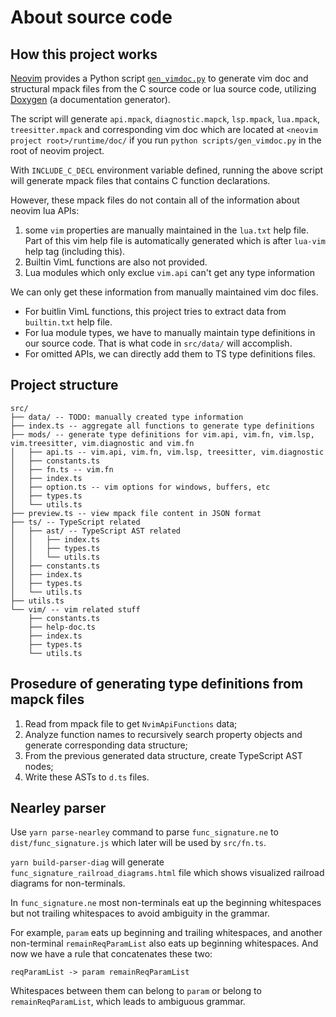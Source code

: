 # About source code

## How this project works

[Neovim](https://github.com/neovim/neovim) provides a Python script
[`gen_vimdoc.py`](https://github.com/neovim/neovim/blob/master/scripts/gen_vimdoc.py)
to generate vim doc and structural mpack files from the C source code or lua
source code, utilizing [Doxygen](https://doxygen.nl/) (a documentation generator).

The script will generate `api.mpack`, `diagnostic.mapck`, `lsp.mpack`,
`lua.mpack`, `treesitter.mpack` and corresponding vim doc which are located at
`<neovim project root>/runtime/doc/` if you run `python scripts/gen_vimdoc.py`
in the root of neovim project.

With `INCLUDE_C_DECL` environment variable defined, running the above script
will generate mpack files that contains C function declarations.

However, these mpack files do not contain all of the information about neovim
lua APIs:

1. some `vim` properties are manually maintained in the
`lua.txt` help file. Part of this vim help file is automatically generated which
is after `lua-vim` help tag (including this).
1. Builtin VimL functions are also not provided.
1. Lua modules which only exclue `vim.api` can't get any type information

We can only get these information from manually maintained vim doc files.

- For buitlin VimL functions, this project tries to extract data from
`builtin.txt` help file.
- For lua module types, we have to manually maintain type definitions in our
source code. That is what code in `src/data/` will accomplish.
- For omitted APIs, we can directly add them to TS type definitions files.

## Project structure

```text
src/
├── data/ -- TODO: manually created type information
├── index.ts -- aggregate all functions to generate type definitions
├── mods/ -- generate type definitions for vim.api, vim.fn, vim.lsp, vim.treesitter, vim.diagnostic and vim.fn
│   ├── api.ts -- vim.api, vim.fn, vim.lsp, treesitter, vim.diagnostic
│   ├── constants.ts
│   ├── fn.ts -- vim.fn
│   ├── index.ts
│   ├── option.ts -- vim options for windows, buffers, etc
│   ├── types.ts
│   └── utils.ts
├── preview.ts -- view mpack file content in JSON format
├── ts/ -- TypeScript related
│   ├── ast/ -- TypeScript AST related
│   │   ├── index.ts
│   │   ├── types.ts
│   │   └── utils.ts
│   ├── constants.ts
│   ├── index.ts
│   ├── types.ts
│   └── utils.ts
├── utils.ts
└── vim/ -- vim related stuff
    ├── constants.ts
    ├── help-doc.ts
    ├── index.ts
    ├── types.ts
    └── utils.ts
```

## Prosedure of generating type definitions from mapck files

1. Read from mpack file to get `NvimApiFunctions` data;
1. Analyze function names to recursively search property objects and generate
corresponding data structure;
1. From the previous generated data structure, create TypeScript AST nodes;
1. Write these ASTs to `d.ts` files.

## Nearley parser

Use `yarn parse-nearley` command to parse `func_signature.ne` to
`dist/func_signature.js` which later will be used by `src/fn.ts`.

`yarn build-parser-diag` will generate `func_signature_railroad_diagrams.html`
file which shows visualized railroad diagrams for non-terminals.

In `func_signature.ne` most non-terminals eat up the beginning whitespaces
but not trailing whitespaces to avoid ambiguity in the grammar.

For example, `param` eats up beginning and trailing whitespaces,
and another non-terminal `remainReqParamList` also eats up beginning whitespaces.
And now we have a rule that concatenates these two:

```nearley
reqParamList -> param remainReqParamList
```

Whitespaces between them can belong to `param` or belong to `remainReqParamList`,
which leads to ambiguous grammar.


